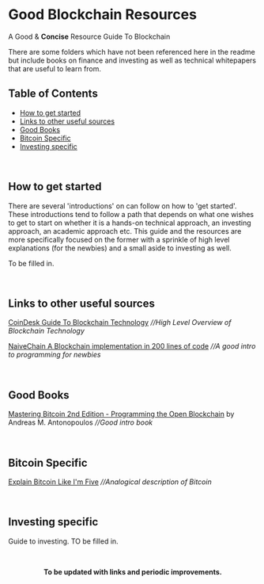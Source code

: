 # Good Blockchain Resources

A Good & **Concise** Resource Guide To Blockchain

There are some folders which have not been referenced here in the readme but include books on finance and investing as well as technical whitepapers that are useful to learn from.
&nbsp;

[TOC levels=1-3]: # "#### Table of Contents"
## Table of Contents
- [How to get started](#how-to-get-started)
- [Links to other useful sources](#links-to-other-useful-sources)
- [Good Books](#good-books)
- [Bitcoin Specific](#bitcoin-specific)
- [Investing specific](#investing-specific)

&nbsp;
## How to get started

There are several 'introductions' on can follow on how to 'get started'. These introductions tend to follow a path that depends on what one wishes to get to start on whether it is a hands-on technical approach, an investing approach, an academic approach etc. This guide and the resources are more specifically focused on the former with a sprinkle of high level explanations (for the newbies) and a small aside to investing as well.

To be filled in.

&nbsp;
## Links to other useful sources

[CoinDesk Guide To Blockchain Technology](https://www.coindesk.com/information/ "CoinDesk Blockchain Guide") *//High Level Overview of Blockchain Technology*

[NaiveChain A Blockchain implementation in 200 lines of code](https://github.com/lhartikk/naivechain "NaiveChain") *//A good intro to programming for newbies*

&nbsp;
## Good Books

[Mastering Bitcoin 2nd Edition - Programming the Open Blockchain](https://github.com/WizardOfAus/bitcoinbook") by Andreas M. Antonopoulos *//Good intro book*

&nbsp;
## Bitcoin Specific
[Explain Bitcoin Like I'm Five](https://medium.freecodecamp.org/explain-bitcoin-like-im-five-73b4257ac833 "Bitcoin Like I'm Five") *//Analogical description of Bitcoin* 

&nbsp;
## Investing specific

Guide to investing. TO be filled in.

&nbsp;

<p align="center">
  <b>To be updated with links and periodic improvements.</b>
</p>


